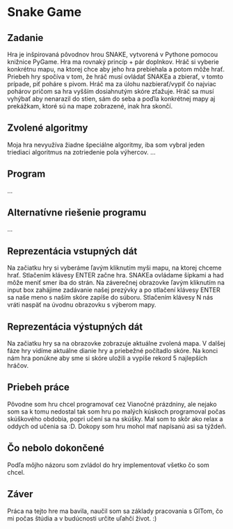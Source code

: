 # Snake Game
## Zadanie
Hra je inšpirovaná pôvodnov hrou SNAKE, vytvorená v Pythone pomocou knižnice PyGame. Hra ma rovnaký princíp + pár doplnkov. Hráč si vyberie konkrétnu mapu, na ktorej chce aby jeho hra prebiehala a potom môže hrať. Priebeh hry spočíva v tom, že hráč musí ovládať SNAKEa a zbierať, v tomto prípade, piť poháre s pivom. Hráč ma za úlohu nazbierať/vypiť čo najviac pohárov pričom sa hra vyšším dosiahnutým skóre zťažuje. Hráč sa musí vyhýbať aby nenarazil do stien, sám do seba a poďla konkrétnej mapy aj prekážkam, ktoré sú na mape zobrazené, inak hra skončí.
## Zvolené algoritmy
Moja hra nevyužíva žiadne špeciálne algoritmy, iba som vybral jeden triediaci algoritmus na zotriedenie pola výhercov. ...
## Program
...
## Alternatívne riešenie programu
...
## Reprezentácia vstupných dát
Na začiatku hry si vyberáme ľavým kliknutím myši mapu, na ktorej chceme hrať. Stlačením klávesy ENTER začne hra. SNAKEa ovládame šípkami a had môže meniť smer iba do strán. Na záverečnej obrazovke ľavým kliknutím na input box zahájime zadávanie našej prezývky a po stlačení klávesy ENTER sa naše meno s naším skóre zapíše do súboru. Stlačením klávesy N nás vráti naspäť na úvodnu obrazovku s výberom mapy.
## Reprezentácia výstupných dát
Na začiatku hry sa na obrazovke zobrazuje aktuálne zvolená mapa. V dalšej fáze hry vidíme aktuálne dianie hry a priebežné počítadlo skóre. Na konci nám hra ponúkne aby sme si skóre uložili a vypíše rekord 5 najlepších hráčov.
## Priebeh práce
Pôvodne som hru chcel programovať cez Vianočné prázdniny, ale nejako som sa k tomu nedostal tak som hru po malých kúskoch programoval počas skúškového obdobia, popri učení sa na skúšky. Mal som to skôr ako relax a oddych od učenia sa :D. Dokopy som hru mohol mať napísanú asi sa týždeň.
## Čo nebolo dokončené
Podľa môjho názoru som zvládol do hry implementovať všetko čo som chcel.
## Záver
Práca na tejto hre ma bavila, naučil som sa základy pracovania s GITom, čo mi počas štúdia a v budúcnosti určite uľahčí život. :)